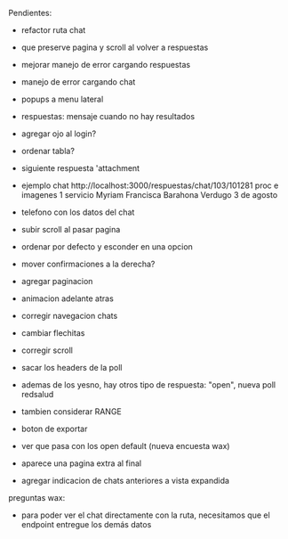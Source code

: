 Pendientes:

- refactor ruta chat
- que preserve pagina y scroll al volver a respuestas
- mejorar manejo de error cargando respuestas
- manejo de error cargando chat
- popups a menu lateral
- respuestas: mensaje cuando no hay resultados

- agregar ojo al login?
- ordenar tabla?
- siguiente respuesta
'attachment

- ejemplo chat http://localhost:3000/respuestas/chat/103/101281
proc e imagenes 1 servicio Myriam Francisca Barahona Verdugo
3 de agosto

- telefono con los datos del chat
- subir scroll al pasar pagina
- ordenar por defecto y esconder en una opcion
- mover confirmaciones a la derecha?
- agregar paginacion
- animacion adelante atras
- corregir navegacion chats
- cambiar flechitas
- corregir scroll
- sacar los headers de la poll
- ademas de los yesno, hay otros tipo de respuesta: "open", nueva poll redsalud
- tambien considerar RANGE
- boton de exportar
- ver que pasa con los open default (nueva encuesta wax)
- aparece una pagina extra al final
- agregar indicacion de chats anteriores a vista expandida

preguntas wax:
- para poder ver el chat directamente con la ruta, necesitamos que el endpoint entregue los demás datos
